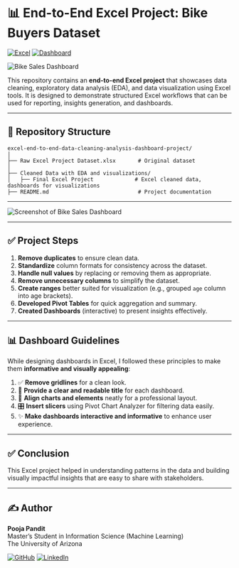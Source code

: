 
# 📊 End-to-End Excel Project: Bike Buyers Dataset

[![Excel](https://img.shields.io/badge/Microsoft-Excel-217346?logo=microsoft-excel&logoColor=white)](#)
[![Dashboard](https://img.shields.io/badge/Interactive-Dashboard-FFCA28?logo=google-analytics&logoColor=white)](#)

![Bike Sales Dashboard](a7a35b31-ef95-4a36-8780-b4bd18a3cf3a.png)

This repository contains an **end-to-end Excel project** that showcases data cleaning, exploratory data analysis (EDA), and data visualization using Excel tools. It is designed to demonstrate structured Excel workflows that can be used for reporting, insights generation, and dashboards.

---

## 📂 Repository Structure

```
excel-end-to-end-data-cleaning-analysis-dashboard-project/
│
├── Raw Excel Project Dataset.xlsx       # Original dataset
│
├── Cleaned Data with EDA and visualizations/
│   ├── Final Excel Project             # Excel cleaned data, dashboards for visualizations
├── README.md                            # Project documentation
```

---

![Screenshot of Bike Sales Dashboard]()

---

## ✅ Project Steps

1. **Remove duplicates** to ensure clean data.  
2. **Standardize** column formats for consistency across the dataset.  
3. **Handle null values** by replacing or removing them as appropriate.  
4. **Remove unnecessary columns** to simplify the dataset.  
5. **Create ranges** better suited for visualization (e.g., grouped `age` column into age brackets).  
6. **Developed Pivot Tables** for quick aggregation and summary.  
7. **Created Dashboards** (interactive) to present insights effectively.  

---

## 📊 Dashboard Guidelines

While designing dashboards in Excel, I followed these principles to make them **informative and visually appealing**:  

1. ✅ **Remove gridlines** for a clean look.  
2. 📝 **Provide a clear and readable title** for each dashboard.  
3. 📐 **Align charts and elements** neatly for a professional layout.  
4. 🎛️ **Insert slicers** using Pivot Chart Analyzer for filtering data easily.  
5. ✨ **Make dashboards interactive and informative** to enhance user experience.  

---

## ✅ Conclusion

This Excel project helped in understanding patterns in the data and building visually impactful insights that are easy to share with stakeholders.

---

## ✍️ Author

**Pooja Pandit**  
Master’s Student in Information Science (Machine Learning)  
The University of Arizona  

[![GitHub](https://img.shields.io/badge/GitHub-panditpooja-black?logo=github)](https://github.com/panditpooja)
[![LinkedIn](https://img.shields.io/badge/LinkedIn-pooja--pandit-blue?logo=linkedin)](https://www.linkedin.com/in/pooja-pandit-177978135/)
